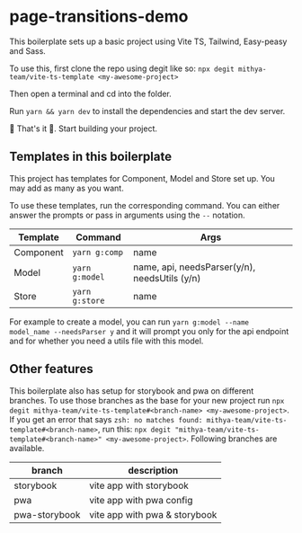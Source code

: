 # page-transitions-demo

This boilerplate sets up a basic project using Vite TS, Tailwind, Easy-peasy and Sass.

To use this, first clone the repo using degit like so: `npx degit mithya-team/vite-ts-template <my-awesome-project>`

Then open a terminal and cd into the folder.

Run `yarn && yarn dev` to install the dependencies and start the dev server.

🎊 That's it 🎊. Start building your project.

## Templates in this boilerplate

This project has templates for Component, Model and Store set up. You may add as many as you want.

To use these templates, run the corresponding command. You can either answer the prompts or pass in arguments using the `--` notation.

| Template  | Command        | Args                                          |
| --------- | -------------- | --------------------------------------------- |
| Component | `yarn g:comp`  | name                                          |
| Model     | `yarn g:model` | name, api, needsParser(y/n), needsUtils (y/n) |
| Store     | `yarn g:store` | name                                          |

For example to create a model, you can run `yarn g:model --name model_name --needsParser y` and it will prompt you only for the api endpoint and for whether you need a utils file with this model.

## Other features

This boilerplate also has setup for storybook and pwa on different branches.
To use those branches as the base for your new project run `npx degit mithya-team/vite-ts-template#<branch-name> <my-awesome-project>`. If you get an error that says `zsh: no matches found: mithya-team/vite-ts-template#<branch-name>`, run this: `npx degit "mithya-team/vite-ts-template#<branch-name>" <my-awesome-project>`.
Following branches are available.

| branch        | description                   |
| ------------- | ----------------------------- |
| storybook     | vite app with storybook       |
| pwa           | vite app with pwa config      |
| pwa-storybook | vite app with pwa & storybook |
